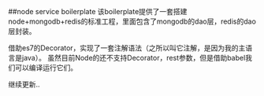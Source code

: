 ##node service boilerplate
该boilerplate提供了一套搭建node+mongodb+redis的标准工程，里面包含了mongodb的dao层，redis的dao层封装。  

借助es7的Decorator，实现了一套注解语法（之所以叫它注解，是因为我的主语言是java）。
虽然目前Node的还不支持Decorator，rest参数，但是借助babel我们可以编译运行它们。

继续更新..